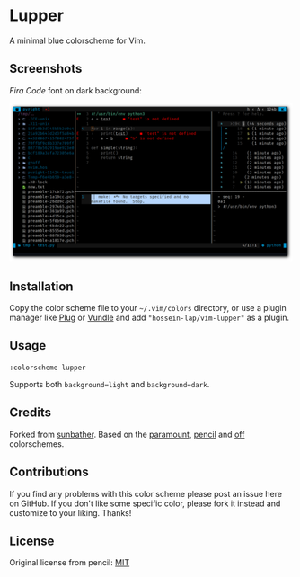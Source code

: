 # Lupper

A minimal blue colorscheme for Vim.

## Screenshots

*Fira Code* font on dark background:

![lupper-blue](screenshots/shot-230621_035208.png)

## Installation

Copy the color scheme file to your `~/.vim/colors` directory, or use a plugin
manager like [Plug][] or [Vundle][] and add `"hossein-lap/vim-lupper"`
as a plugin.

[vundle]: https://github.com/gmarik/Vundle.vim
[plug]: https://github.com/junegunn/vim-plug

## Usage

```
:colorscheme lupper
```

Supports both `background=light` and `background=dark`.

## Credits

Forked from [sunbather][].
Based on the [paramount][], [pencil][] and [off][] colorschemes.

[sunbather]: https://github.com/nikolvs/vim-sunbather
[paramount]: https://github.com/owickstrom/vim-colors-paramount
[pencil]: https://github.com/reedes/vim-colors-pencil
[off]: https://github.com/reedes/vim-colors-off

## Contributions

If you find any problems with this color scheme please post an issue here on
GitHub. If you don't like some specific color, please fork it instead and customize
to your liking. Thanks!

## License

Original license from pencil: [MIT](LICENSE)
